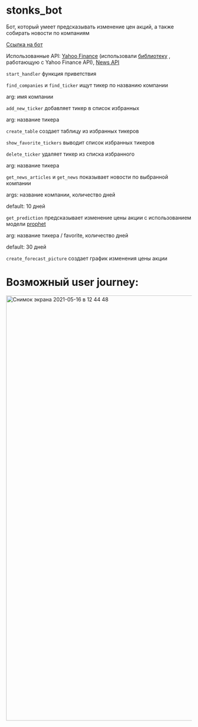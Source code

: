 # stonks_bot
Бот, который умеет предсказывать изменение цен акций, а также собирать новости по компаниям

[Ссылка на бот](https://t.me/HSE_stonks_bot)

Использованные API: [Yahoo Finance](https://finance.yahoo.com/quotes/API,Documentation/view/v1/) (использовали [библиотеку](http://theautomatic.net/yahoo_fin-documentation/)
, работающую с Yahoo Finance API), [News API](https://newsapi.org/)

`start_handler` функция приветствия

`find_companies` и `find_ticker` ищут тикер по названию компании

arg: имя компании

`add_new_ticker` добавляет тикер в список избранных

arg: название тикера

`create_table` создает таблицу из избранных тикеров

`show_favorite_tickers` выводит список избранных тикеров

`delete_ticker` удаляет тикер из списка избранного

arg: название тикера

`get_news_articles` и `get_news` показывает новости по выбранной компании

args: название компании, количество дней

default: 10 дней

`get_prediction` предсказывает изменение цены акции с использованием модели [prophet](https://facebook.github.io/prophet/)

arg: название тикера / favorite, количество дней

default: 30 дней

`create_forecast_picture` создает график изменения цены акции

# Возможный user journey:

<img width="1149" alt="Снимок экрана 2021-05-16 в 12 44 48" src="https://user-images.githubusercontent.com/83905822/118392876-82989080-b644-11eb-917e-03157475212c.png">


